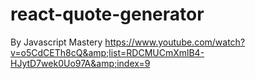 # react-quote-generator
By Javascript Mastery https://www.youtube.com/watch?v=o5CdCETh8cQ&amp;list=RDCMUCmXmlB4-HJytD7wek0Uo97A&amp;index=9
